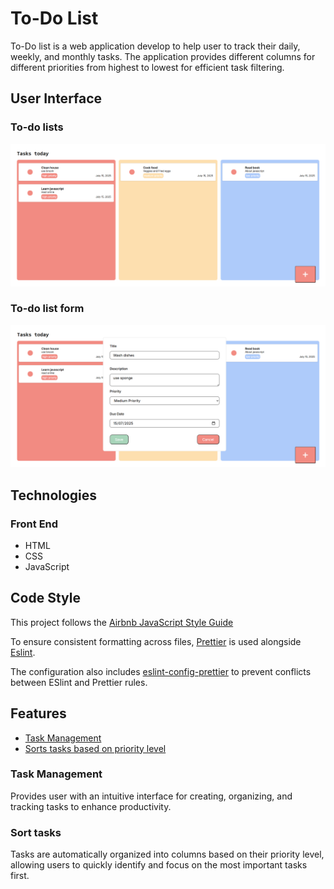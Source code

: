# To-Do List 

To-Do list is a web application develop to help user to track their daily, weekly, and monthly tasks. The application provides different columns for different priorities from highest to lowest for efficient task filtering.

## User Interface

### To-do lists
![Lists of todo list](./demo/todo_list_ui.png)

### To-do list form
![Todo list form](./demo/todo_list_todo_form.png)


## Technologies

### Front End
- HTML
- CSS
- JavaScript
          
## Code Style
This project follows the [Airbnb JavaScript Style Guide](https://github.com/airbnb/javascript)

To ensure consistent formatting across files, [Prettier](https://github.com/prettier/prettier) is used alongside [Eslint](https://github.com/eslint/eslint).

The configuration also includes [eslint-config-prettier](https://github.com/prettier/eslint-config-prettier) to prevent conflicts between ESlint and Prettier rules.

## Features
- [Task Management](#task-management)
- [Sorts tasks based on priority level](#sort-tasks)

### Task Management
Provides user with an intuitive interface for creating, organizing, and tracking tasks to enhance productivity.

### Sort tasks
Tasks are automatically organized into columns based on their priority level, allowing users to quickly identify and focus on the most important tasks first.

